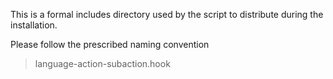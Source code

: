 This is a formal includes directory used by the script to distribute during
the installation.

Please follow the prescribed naming convention

> language-action-subaction.hook
